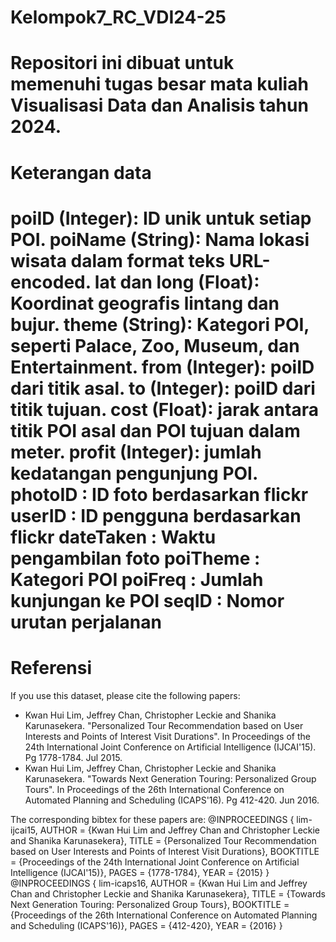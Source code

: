 # Kelompok7_RC_VDI24-25
Repositori ini dibuat untuk memenuhi tugas besar mata kuliah Visualisasi Data dan Analisis tahun 2024.
====================================================================================
Keterangan data
====================================================================================
poiID (Integer): ID unik untuk setiap POI.
poiName (String): Nama lokasi wisata dalam format teks URL-encoded.
lat dan long (Float): Koordinat geografis lintang dan bujur.
theme (String): Kategori POI, seperti Palace, Zoo, Museum, dan Entertainment.
from (Integer): poiID dari titik asal.
to (Integer): poiID dari titik tujuan.
cost (Float): jarak antara titik POI asal dan POI tujuan dalam meter.
profit (Integer): jumlah kedatangan pengunjung POI.
photoID : ID foto berdasarkan flickr
userID : ID pengguna berdasarkan flickr
dateTaken : Waktu pengambilan foto
poiTheme : Kategori POI
poiFreq : Jumlah kunjungan ke POI
seqID : Nomor urutan perjalanan
====================================================================================
Referensi
====================================================================================
If you use this dataset, please cite the following papers:
 - Kwan Hui Lim, Jeffrey Chan, Christopher Leckie and Shanika Karunasekera. "Personalized Tour Recommendation based on User Interests and Points of Interest Visit Durations". In Proceedings of the 24th International Joint Conference on Artificial Intelligence (IJCAI'15). Pg 1778-1784. Jul 2015.
 - Kwan Hui Lim, Jeffrey Chan, Christopher Leckie and Shanika Karunasekera. "Towards Next Generation Touring: Personalized Group Tours". In Proceedings of the 26th International Conference on Automated Planning and Scheduling (ICAPS'16). Pg 412-420. Jun 2016.

The corresponding bibtex for these papers are:
 @INPROCEEDINGS { lim-ijcai15,
	AUTHOR = {Kwan Hui Lim and Jeffrey Chan and Christopher Leckie and Shanika Karunasekera},
	TITLE = {Personalized Tour Recommendation based on User Interests and Points of Interest Visit Durations},
	BOOKTITLE = {Proceedings of the 24th International Joint Conference on Artificial Intelligence (IJCAI'15)},
	PAGES = {1778-1784},
	YEAR = {2015}
 }
 @INPROCEEDINGS { lim-icaps16,
	AUTHOR = {Kwan Hui Lim and Jeffrey Chan and Christopher Leckie and Shanika Karunasekera},
	TITLE = {Towards Next Generation Touring: Personalized Group Tours},
	BOOKTITLE = {Proceedings of the 26th International Conference on Automated Planning and Scheduling (ICAPS'16)},
	PAGES = {412-420},
	YEAR = {2016}
 } 
